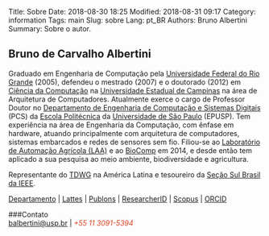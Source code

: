 Title: Sobre
Date: 2018-08-30 18:25
Modified: 2018-08-31 09:17
Category: information
Tags: main
Slug: sobre
Lang: pt_BR
Authors: Bruno Albertini
Summary: Sobre o autor.

## Bruno de Carvalho Albertini

Graduado em Engenharia de Computação pela [Universidade Federal do Rio Grande](https://www.furg.br/) (2005), defendeu o mestrado (2007) e o doutorado (2012) em [Ciência da Computação](http://www.ic.unicamp.br/) na [Universidade Estadual de Campinas](http://www.unicamp.br/unicamp/) na área de Arquitetura de Computadores. Atualmente exerce o cargo de Professor Doutor no [Departamento de Engenharia de Computação e Sistemas Digitais](https://pcs.usp.br) (PCS) da [Escola Politécnica](http://www.poli.usp.br/) da [Universidade de São Paulo](http://www.usp.br/) (EPUSP). Tem experiência na área de Engenharia da Computação, com ênfase em hardware, atuando principalmente com arquitetura de computadores, sistemas embarcados e redes de sensores sem fio. Filiou-se ao [Laboratório de Automação Agrícola (LAA)](http://www.laa.pcs.usp.br/) e ao [BioComp](http://www.biocomp.org.br/) em 2014, e desde então tem aplicado a sua pesquisa ao meio ambiente, biodiversidade e agricultura.

Representante do [TDWG](https://www.tdwg.org/) na América Latina e tesoureiro da [Seção Sul Brasil da IEEE](http://www.ieee.org.br/).

[<i style="font-size: 1em;" class="fas fa-desktop"></i> Departamento](https://pcs.usp.br/en/pessoa/?numerousp=5307474 "Site do Departamento")
 | [<i class="ai ai-lattes ai-1x"></i> Lattes](http://lattes.cnpq.br/2729012989571213 "Curriculum Lattes")
 | [<i class="ai ai-publons ai-1x"></i> Publons](https://publons.com/a/1399880 "Reviews no Publons")
 | [<i class="ai ai-researcherid ai-1x"></i> ResearcherID](http://www.researcherid.com/rid/J-5779-2013 "Profile ResearcherID")
 | [<i style="font-size: 1em;" class="fab fa-stripe-s"></i> Scopus](https://www.scopus.com/authid/detail.uri?authorId=23007485000 "Profile Scopus")
 | [<i class="ai ai-orcid ai-1x"></i> ORCID](http://orcid.org/0000-0003-3738-6448 "Profile ORCID")

###Contato  
[<i style="font-size: 1em;" class="fas fa-at"></i> balbertini@usp.br](mailto:balbertini@usp.br) | <i style="font-size: 1em;color:#d9411e;" class="fas fa-phone"></i><i style="font-size: 1em;color:#d9411e;"> +55 11 3091-5394</i>
